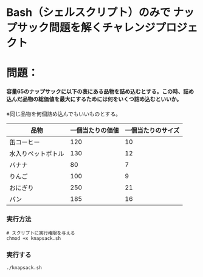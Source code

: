 # Bash（シェルスクリプト）のみで ナップサック問題を解くチャレンジプロジェクト

# 問題：

#### 容量65のナップサックに以下の表にある品物を詰め込むとする。この時、詰め込んだ品物の総価値を最大にするためには何をいくつ詰め込むといいか。
※同じ品物を何個詰め込んでもいいものとする。

| 品物              | 一個当たりの価値 | 一個当たりのサイズ |
|-------------------|------------------|---------------------|
| 缶コーヒー         | 120              | 10                  |
| 水入りペットボトル | 130              | 12                  |
| バナナ             | 80               | 7                   |
| りんご             | 100              | 9                   |
| おにぎり           | 250              | 21                  |
| パン               | 185              | 16                  |

### 実行方法
```
# スクリプトに実行権限を与える
chmod +x knapsack.sh
```
### 実行する
```
./knapsack.sh
```